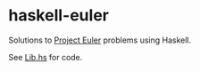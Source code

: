 # haskell-euler

Solutions to [Project Euler](https://projecteuler.net/) problems using Haskell.

See [Lib.hs](./src/Lib.hs) for code.